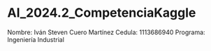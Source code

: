 # AI_2024.2_CompetenciaKaggle
Nombre: Iván Steven Cuero Martínez
Cedula: 1113686940
Programa: Ingeniería Industrial

